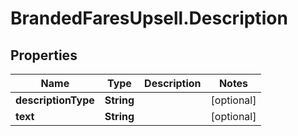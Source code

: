 # BrandedFaresUpsell.Description

## Properties

Name | Type | Description | Notes
------------ | ------------- | ------------- | -------------
**descriptionType** | **String** |  | [optional] 
**text** | **String** |  | [optional] 


